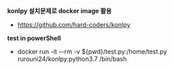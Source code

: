 **konlpy 설치문제로 docker image 활용**
- https://github.com/hard-coders/konlpy

**test in powerShell**
- docker run -it --rm -v ${pwd}/test.py:/home/test.py rurouni24/konlpy:python3.7 /bin/bash
